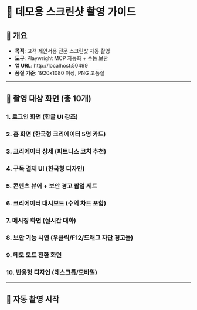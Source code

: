 # 📸 데모용 스크린샷 촬영 가이드

## 📌 개요
- **목적**: 고객 제안서용 전문 스크린샷 자동 촬영
- **도구**: Playwright MCP 자동화 + 수동 보완
- **앱 URL**: http://localhost:50499
- **품질 기준**: 1920x1080 이상, PNG 고품질

---

## 🎯 촬영 대상 화면 (총 10개)

### 1. 로그인 화면 (한글 UI 강조)
### 2. 홈 화면 (한국형 크리에이터 5명 카드)
### 3. 크리에이터 상세 (피트니스 코치 추천)
### 4. 구독 결제 UI (한국형 디자인)
### 5. 콘텐츠 뷰어 + 보안 경고 팝업 세트
### 6. 크리에이터 대시보드 (수익 차트 포함)
### 7. 메시징 화면 (실시간 대화)
### 8. 보안 기능 시연 (우클릭/F12/드래그 차단 경고들)
### 9. 데모 모드 전환 화면
### 10. 반응형 디자인 (데스크톱/모바일)

---

## 🚀 자동 촬영 시작